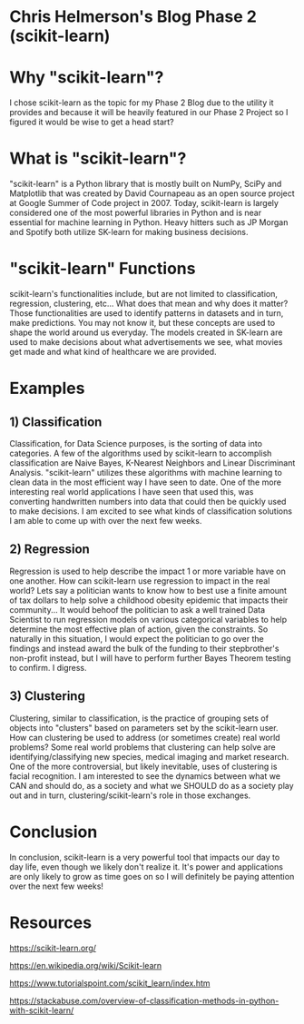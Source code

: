 # Chris Helmerson's Blog Phase 2 (scikit-learn)


# Why "scikit-learn"?

I chose scikit-learn as the topic for my Phase 2 Blog due to the utility it provides and because it will be heavily featured in our Phase 2 Project so I figured it would be wise to get a head start?

# What is "scikit-learn"?

"scikit-learn" is a Python library that is mostly built on NumPy, SciPy and Matplotlib that was created by David Cournapeau as an open source project at Google Summer of Code project in 2007. Today, scikit-learn is largely considered one of the most powerful libraries in Python and is near essential for machine learning in Python. Heavy hitters such as JP Morgan and Spotify both utilize SK-learn for making business decisions. 

# "scikit-learn" Functions

scikit-learn's functionalities include, but are not limited to classification, regression, clustering, etc... What does that mean and why does it matter? Those functionalities are used to identify patterns in datasets and in turn, make predictions. You may not know it, but these concepts are used to shape the world around us everyday. The models created in SK-learn are used to make decisions about what advertisements we see, what movies get made and what kind of healthcare we are provided. 

# Examples
## 1) Classification
Classification, for Data Science purposes, is the sorting of data into categories. A few of the algorithms used by scikit-learn to accomplish classification are Naive Bayes, K-Nearest Neighbors and Linear Discriminant Analysis. "scikit-learn" utilizes these algorithms with machine learning to clean data in the most efficient way I have seen to date. One of the more interesting real world applications I have seen that used this, was converting handwritten numbers into data that could then be quickly used to make decisions. I am excited to see what kinds of classification solutions I am able to come up with over the next few weeks.

## 2) Regression
Regression is used to help describe the impact 1 or more variable have on one another. How can scikit-learn use regression to impact in the real world? Lets say a politician wants to know how to best use a finite amount of tax dollars to help solve a childhood obesity epidemic that impacts their community... It would behoof the politician to ask a well trained Data Scientist to run regression models on various categorical variables to help determine the most effective plan of action, given the constraints. So naturally in this situation, I would expect the politician to go over the findings and instead award the bulk of the funding to their stepbrother's non-profit instead, but I will have to perform further Bayes Theorem testing to confirm. I digress.

## 3) Clustering
Clustering, similar to classification, is the practice of grouping sets of objects into "clusters" based on parameters set by the scikit-learn user. How can clustering be used to address (or sometimes create) real world problems? Some real world problems that clustering can help solve are identifying/classifying new species, medical imaging and market research. One of the more controversial, but likely inevitable, uses of clustering is facial recognition. I am interested to see the dynamics between what we CAN and should do, as a society and what we SHOULD do as a society play out and in turn, clustering/scikit-learn's role in those exchanges.

# Conclusion
In conclusion, scikit-learn is a very powerful tool that impacts our day to day life, even though we likely don't realize it. It's power and applications are only likely to grow as time goes on so I will definitely be paying attention over the next few weeks!

# Resources
https://scikit-learn.org/

https://en.wikipedia.org/wiki/Scikit-learn

https://www.tutorialspoint.com/scikit_learn/index.htm

https://stackabuse.com/overview-of-classification-methods-in-python-with-scikit-learn/
